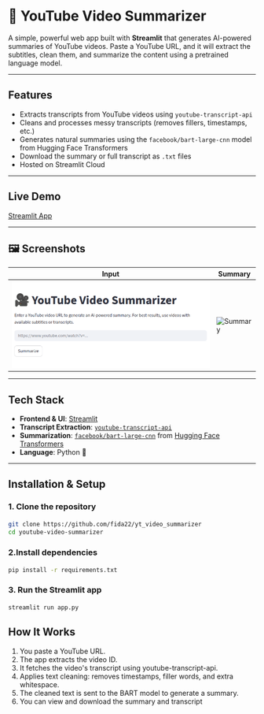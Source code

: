 # 🎥 YouTube Video Summarizer

A simple, powerful web app built with **Streamlit** that generates AI-powered summaries of YouTube videos. Paste a YouTube URL, and it will extract the subtitles, clean them, and summarize the content using a pretrained language model.

---

##  Features

- Extracts transcripts from YouTube videos using `youtube-transcript-api`
- Cleans and processes messy transcripts (removes fillers, timestamps, etc.)
- Generates natural summaries using the `facebook/bart-large-cnn` model from Hugging Face Transformers
- Download the summary or full transcript as `.txt` files
- Hosted on Streamlit Cloud

---

## Live Demo

 [Streamlit App](https://fida22-yt-video-summarizer-app-tkwxyl.streamlit.app/)

---

## 🖼️ Screenshots

| Input | Summary |
|-------|---------|
| ![Input](https://github.com/fida22/yt_video_summarizer/blob/c771d5721ceb90f6fa86ab1768008b666e80521b/images/Screenshot%20from%202025-06-22%2023-12-13.png) | ![Summary](screenshots/summary.png) |

---

## Tech Stack

- **Frontend & UI**: [Streamlit](https://streamlit.io)
- **Transcript Extraction**: [`youtube-transcript-api`](https://pypi.org/project/youtube-transcript-api/)
- **Summarization**: [`facebook/bart-large-cnn`](https://huggingface.co/facebook/bart-large-cnn) from [Hugging Face Transformers](https://huggingface.co/docs/transformers/index)
- **Language**: Python 🐍

---

## Installation & Setup

### 1. Clone the repository

```bash
git clone https://github.com/fida22/yt_video_summarizer
cd youtube-video-summarizer
```
### 2.Install dependencies
```bash
pip install -r requirements.txt
```

### 3. Run the Streamlit app
```bash
streamlit run app.py
```

## How It Works
1. You paste a YouTube URL.
2. The app extracts the video ID.
3. It fetches the video's transcript using youtube-transcript-api.
4. Applies text cleaning: removes timestamps, filler words, and extra whitespace.
5. The cleaned text is sent to the BART model to generate a summary.
6. You can view and download the summary and transcript
